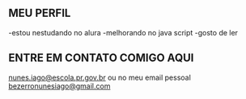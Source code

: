 ## MEU PERFIL
-estou nestudando no alura
-melhorando no java script
-gosto de ler 

## ENTRE EM CONTATO COMIGO AQUI 
nunes.iago@escola.pr.gov.br ou no meu email pessoal
bezerronunesiago@gmail.com
